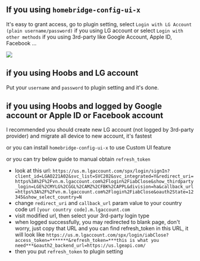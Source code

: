 ## If you using `homebridge-config-ui-x`

It's easy to grant access, go to plugin setting, select `Login with LG Account (plain username/password)` if you using LG account or select `Login with other methods` if you using 3rd-party like Google Account, Apple ID, Facebook ...

![](https://user-images.githubusercontent.com/54855446/132935957-917aafff-ef74-4af0-a367-207359b58cd8.png)

## if you using Hoobs and LG account

Put your `username` and `password` to plugin setting and it's done.

## if you using Hoobs and logged by Google account or Apple ID or Facebook account

I recommended you should create new LG account (not logged by 3rd-party provider) and migrate all device to new account, it's fastest

or you can install `homebridge-config-ui-x` to use Custom UI feature

or you can try below guide to manual obtain `refresh_token`

* look at this url: `https://us.m.lgaccount.com/spx/login/signIn?client_id=LGAO221A02&svc_list=SVC202&svc_integrated=Y&redirect_uri=https%3A%2F%2Fvn.m.lgaccount.com%2Flogin%2FiabClose&show_thirdparty_login=LGE%2CMYLG%2CGGL%2CAMZ%2CFBK%2CAPPL&division=ha&callback_url=https%3A%2F%2Fvn.m.lgaccount.com%2Flogin%2FiabClose&oauth2State=12345&show_select_country=N`
* change `redirect_uri` and `callback_url` param value to your country code url `[your country code].m.lgaccount.com`
* visit modified url, then select your 3rd-party login type
* when logged successfully, you may redirected to blank page, don't worry, just copy that URL and you can find refresh_token in this URL, it will look like `https://us.m.lgaccount.com/spx/login/iabClose?access_token=*******&refresh_token=***this is what you need***&oauth2_backend_url=https://us.lgeapi.com/`
* then you put `refresh_token` to plugin setting